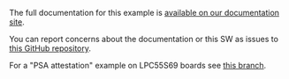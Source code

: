 The full documentation for this example is [available on our documentation site](https://www.pelion.com/docs/device-management/current/connecting/device-management-client-tutorials.html).

You can report concerns about the documentation or this SW as issues to [this GitHub repository](https://github.com/ARMmbed/mbed-cloud-client-example/issues).

For a "PSA attestation" example on LPC55S69 boards see [this branch](https://github.com/thomas-fossati/mbed-cloud-client-example/tree/LPC55S69).
